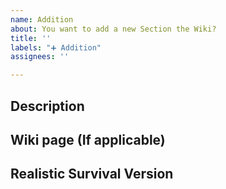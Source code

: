 ```yaml
---
name: Addition
about: You want to add a new Section the Wiki?
title: ''
labels: "➕ Addition"
assignees: ''

---
```


## Description
<!-- Explain what you think should be added to the Wiki -->

## Wiki page (If applicable)
<!-- What page is this addition related to? -->

## Realistic Survival Version
<!-- What Version of Realistic Survival are you using? -->
